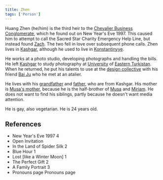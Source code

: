 ```yaml
---
title: Zhen
tags: ['Person']
---
```

Huang Zhen (he/him) is the third heir to the [Chevalier Business Conglomerate](/_wiki/chevalier-business-conglomerate.md), which he found out on New Year's Eve 1997. This caused him to attempt to call the Sacred Star Charity Emergency Help Line, but instead found [Zach](/_wiki/zach.md). The two fell in love over subsequent phone calls. Zhen lives in [Kashgar](/_wiki/kashgar.md), although he used to live in [Konstantinyye](/_wiki/konstantinyye.md).

He works at a photo studio, developing photographs and handling the bills. He left [Kashgar](/_wiki/kashgar.md) to study photography at [University](/_wiki/University%20of%20eastern-turkistan.md) of [Eastern Turkistan](/_wiki/eastern-turkistan.md). When he returned, he put his talents to use at the [design collective](/_wiki/design-collective.md) with his friend [Bai Ju](/_wiki/bai-ju.md) who he met at an atalier.

He lives with his [grandfather](/_wiki/Zhen's%20grandfather) and [father](/_wiki/Zhen's%20father), who are from Kashgar. His mother is [Musa's mother](/_wiki/musas-mother.md), because he is the half-brother of [Musa](/_wiki/musa.md) and [Miriam](/_wiki/miriam.md). He does not want to find his siblings, partly because he doesn't want media attention.

He is gay, also vegetarian. He is 24 years old.

## References
- New Year's Eve 1997 4
- Open Invitation
- In the Land of Spider Silk 2
- Blue Hour 1
- Lost \[like a Winter Moon\] 1
- The Perfect Gift 2
- A Family Portrait 3
- Pronouns page
Pronouns page
